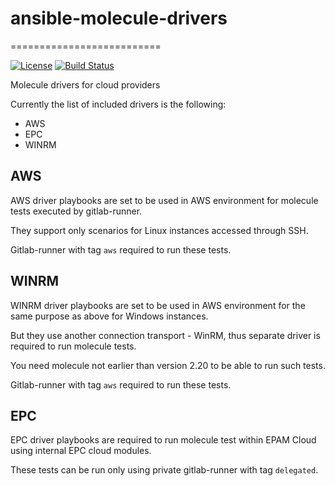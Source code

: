 # ansible-molecule-drivers
==========================

[![License](https://img.shields.io/badge/license-Apache-green.svg?style=flat)](https://raw.githubusercontent.com/lean-delivery/ansible-molecule-drivers/master/LICENSE)
[![Build Status](https://gitlab.com/lean-delivery/ansible-molecule-drivers/badges/master/build.svg)](https://gitlab.com/lean-delivery/ansible-molecule-drivers/pipelines)

Molecule drivers for cloud providers

Currently the list of included drivers is the following:
* AWS
* EPC
* WINRM

## AWS

AWS driver playbooks are set to be used in AWS environment for molecule tests executed by gitlab-runner. 

They support only scenarios for Linux instances accessed through SSH. 

Gitlab-runner with tag `aws` required to run these tests.

## WINRM

WINRM driver playbooks are set to be used in AWS environment for the same purpose as above for Windows instances.

But they use another connection transport - WinRM, thus separate driver is required to run molecule tests. 

You need molecule not earlier than version 2.20 to be able to run such tests.

Gitlab-runner with tag `aws` required to run these tests.

## EPC

EPC driver playbooks are required to run molecule test within EPAM Cloud using internal EPC cloud modules. 

These tests can be run only using private gitlab-runner with tag `delegated`.
